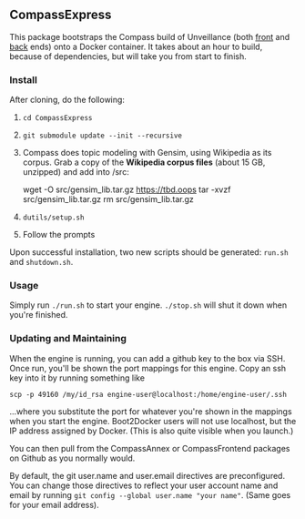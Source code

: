 ## CompassExpress

This package bootstraps the Compass build of Unveillance (both [front][c_f] and [back][c_a] ends) onto a Docker container.  It takes about an hour to build, because of dependencies, but will take you from start to finish.

### Install

After cloning, do the following:

1.	`cd CompassExpress`
1.	`git submodule update --init --recursive`
1.	Compass does topic modeling with Gensim, using Wikipedia as its corpus.  Grab a copy of the __Wikipedia corpus files__ (about 15 GB, unzipped) and add into /src:

	wget -O src/gensim_lib.tar.gz https://tbd.oops
	tar -xvzf src/gensim_lib.tar.gz
	rm src/gensim_lib.tar.gz

1.	`dutils/setup.sh`
1.	Follow the prompts

Upon successful installation, two new scripts should be generated: `run.sh` and `shutdown.sh`.

### Usage

Simply run `./run.sh` to start your engine.  `./stop.sh` will shut it down when you're finished.

### Updating and Maintaining

When the engine is running, you can add a github key to the box via SSH.  Once run, you'll be shown the port mappings for this engine.  Copy an ssh key into it by running something like

	scp -p 49160 /my/id_rsa engine-user@localhost:/home/engine-user/.ssh

...where you substitute the port for whatever you're shown in the mappings when you start the engine.  Boot2Docker users will not use localhost, but the IP address assigned by Docker.  (This is also quite visible when you launch.)

You can then pull from the CompassAnnex or CompassFrontend packages on Github as you normally would.

By default, the git user.name and user.email directives are preconfigured.  You can change those directives to reflect your user account name and email by running `git config --global user.name "your name"`.  (Same goes for your email address).

[c_f]: https://github.com/harlo/CompassFrontend
[c_a]: https://github.com/harlo/CompassAnnex